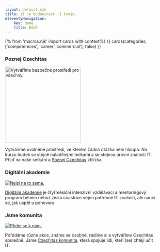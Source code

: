 ```yaml
---
layout: default.njk
title: IT je budoucnost. I tvoje.
eleventyNavigation: 
    key: home
    title: Domů
---
```

{% from 'macros.njk' import cards with context%}
{{ cards(categories, ['competencies', 'career','commercial'], false) }}

</div></div>
<div class="section hp wf-section"><div class="container w-container">

<div class="claim-row-s-fotkami-v-kruz-ch w-row">
    <div class="claim-column w-col w-col-4 w-col-stack"><div class="claim-block">
        <div class="varianty-content-block nadpis"><h3>Poznej Czechitas</h3></div>
        <div class="varianty-content-block feature claim">
            <div class="blue-circle"></div>
            <div class="pink-circle"></div>
            <a href="poznej/"><img src="https://global-uploads.webflow.com/5f1ec88b9bfb9a132591552b/5f33a51a32b3f15baa866b25_Copy%20of%20DSC_6713%20(1).jpg" sizes="(max-width: 479px) 100vw, (max-width: 991px) 250px, (max-width: 1279px) 21vw, 250px" height="250" width="250" srcset="https://global-uploads.webflow.com/5f1ec88b9bfb9a132591552b/5f33a51a32b3f15baa866b25_Copy%20of%20DSC_6713%20(1)-p-1080.jpeg 1080w, https://global-uploads.webflow.com/5f1ec88b9bfb9a132591552b/5f33a51a32b3f15baa866b25_Copy%20of%20DSC_6713%20(1).jpg 1600w" alt="Vytváříme bezpečné prostředí pro všechny." class="claim-img"></a>
            <p class="paragraph-centered">Vytváříme uvolněné prostředí, ve kterém žádná otázka není hloupá. Na kurzu budeš se stejně naladěnými holkami a se stejnou úrovní znalostí IT. Přijď na naše setkání a <a href="poznej/">Poznej Czechitas</a> zblízka.</p>
        </div>
    </div></div>
    <div class="claim-column w-col w-col-4 w-col-stack"><div class="claim-block">
        <div class="varianty-content-block nadpis"><h3>Digitální akademie</h3></div>
        <div class="varianty-content-block feature claim">
            <a href="digitalni-akademie/"><img src="https://global-uploads.webflow.com/5f1ec88b9bfb9a132591552b/5f33a54a3267cb779d168edb_Copy%20of%20DSC_4841.jpg" sizes="(max-width: 479px) 100vw, (max-width: 991px) 250px, (max-width: 1279px) 21vw, 250px" srcset="https://global-uploads.webflow.com/5f1ec88b9bfb9a132591552b/5f33a54a3267cb779d168edb_Copy%20of%20DSC_4841-p-1080.jpeg 1080w, https://global-uploads.webflow.com/5f1ec88b9bfb9a132591552b/5f33a54a3267cb779d168edb_Copy%20of%20DSC_4841.jpg 1600w" alt="Nejsi na to sama." class="claim-img"></a>
            <div class="pink-circle down"></div>
            <div class="blue-circle down"></div>
            <p class="paragraph-centered"><a href="digitalni-akademie/">Digitální akademie</a> je čtyřměsíční intenzivní vzdělávací a mentoringový program během něhož získá účastnce nejen potřebné IT znalosti, ale naučí se, jak uspět u pohovoru.</p>
        </div>
    </div></div>
    <div class="claim-column last w-col w-col-4 w-col-stack"><div class="claim-block">
        <div class="varianty-content-block nadpis"><h3>Jsme komunita</h3></div>
        <div class="varianty-content-block feature claim">
            <a href="komunita/"><img src="https://global-uploads.webflow.com/5f1ec88b9bfb9a132591552b/5f33a5bf5c4520473719cea4_Copy%20of%20180616110216-0U5A0421.jpg" sizes="(max-width: 479px) 100vw, (max-width: 991px) 250px, (max-width: 1279px) 21vw, 250px" srcset="https://global-uploads.webflow.com/5f1ec88b9bfb9a132591552b/5f33a5bf5c4520473719cea4_Copy%20of%20180616110216-0U5A0421-p-500.jpeg 500w, https://global-uploads.webflow.com/5f1ec88b9bfb9a132591552b/5f33a5bf5c4520473719cea4_Copy%20of%20180616110216-0U5A0421-p-1080.jpeg 1080w, https://global-uploads.webflow.com/5f1ec88b9bfb9a132591552b/5f33a5bf5c4520473719cea4_Copy%20of%20180616110216-0U5A0421.jpg 1600w" alt="Přidej se  k nám." class="claim-img"></a>
            <div class="pink-circle"></div>
            <div class="blue-circle"></div>
            <p class="paragraph-centered">Pořádáme různé akce, známe se osobně, radíme si a vytváříme Czechitas společně. Jsme <a href="komunita/">Czechitas komunita</a>, která spojuje lidi, kteří (se) chtějí učit IT.</p>
        </div>
    </div></div>
</div>
